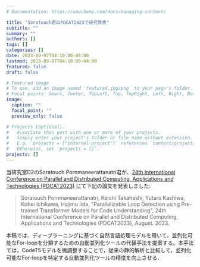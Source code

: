 ```yaml
---
# Documentation: https://wowchemy.com/docs/managing-content/

title: "Soratouch君のPDCAT2023で研究発表"
subtitle: ""
summary: ""
authors: []
tags: []
categories: []
date: 2023-09-07T04:10:00-04:00
lastmod: 2023-09-07T04:10:00-04:00
featured: false
draft: false

# Featured image
# To use, add an image named `featured.jpg/png` to your page's folder.
# Focal points: Smart, Center, TopLeft, Top, TopRight, Left, Right, BottomLeft, Bottom, BottomRight.
image:
  caption: ""
  focal_point: ""
  preview_only: false

# Projects (optional).
#   Associate this post with one or more of your projects.
#   Simply enter your project's folder or file name without extension.
#   E.g. `projects = ["internal-project"]` references `content/project/deep-learning/index.md`.
#   Otherwise, set `projects = []`.
projects: []
---
```


当研究室D2のSoratouch Pornmaneerattanatri君が、[24th International Conference on Parallel and Distributed Computing, Applications and Technologies (PDCAT2023)](http://kips-cswrg.org/pdcat2023/) にて下記の論文を発表しました:

<!--more-->

> Soratouch Pornmaneerattanatri, Keichi Takahashi, Yutaro Kashiwa, Kohei Ichikawa, Hajimu Iida, "Parallelizable Loop Detection using Pre-trained Transformer Models for Code Understanding", 24th International Conference on Parallel and Distributed Computing, Applications and Technologies (PDCAT2023), August. 2023.

本稿では、ディープラーニングに基づく自然言語処理モデルを用いて、並列化可能なFor-loopを分類するための自動並列化ツールの代替手法を提案する。本手法では，CodeT5モデルを微調整することで，従来の静的解析と比較して，並列化可能なFor-loopを特定する自動並列化ツールの精度を向上させる．